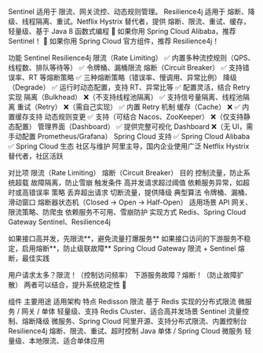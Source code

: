 

Sentinel 适用于 限流、网关流控、动态规则管理。
Resilience4j 适用于 熔断、降级、线程隔离、重试。Netflix Hystrix 替代者，提供 熔断、限流、重试、缓存，轻量级、基于 Java 8 函数式编程
🚀 如果你用 Spring Cloud Alibaba，推荐 Sentinel！
🚀 如果你用 Spring Cloud 官方组件，推荐 Resilience4j！





功能                      	Sentinel	                                     Resilience4j
限流（Rate Limiting）	✅ 内置多种流控规则（QPS、线程数、排队等待等）	✅ 令牌桶、漏桶限流
熔断（Circuit Breaker）	✅ 支持错误率、RT 等熔断策略	                ✅ 三种熔断策略（错误率、慢调用、异常比例）
降级（Degrade）         	✅ 运行时动态配置，支持 RT、异常比等	            ✅ 配置灵活，结合 Retry 实现
隔离（Bulkhead）        	❌（不支持线程池隔离）	                        ✅ 支持信号量隔离、线程池隔离
重试（Retry）	        ❌（需自己实现）	                            ✅ 内置 Retry 机制
缓存（Cache）	        ❌	                                        ✅ 内置缓存支持
动态规则变更	            ✅ 支持（可结合 Nacos、ZooKeeper）	        ❌（仅支持静态配置）
管理界面（Dashboard）	    ✅ 提供完整可视化 Dashboard	                ❌（无 UI，需手动配置 Prometheus/Grafana）
Spring Cloud 支持	    ✅ Spring Cloud Alibaba                  	✅ Spring Cloud 生态
社区与维护	            阿里主导，国内企业使用广泛	                    Netflix Hystrix 替代者，社区活跃



对比项             	限流（Rate Limiting）	            熔断（Circuit Breaker）
目的              	控制流量，防止系统超载	                故障隔离，防止雪崩
触发条件	               高并发请求超过阈值	               依赖服务异常，如超时或高错误率
策略                  	丢弃超出请求	                        切断流量，提供降级
典型算法            	令牌桶、漏桶、滑动窗口	            熔断器状态机（Closed → Open → Half-Open）
适用场景	            API 网关、限流策略、防爬虫	            依赖服务不可用、雪崩防护
实现方式	            Redis、Spring Cloud Gateway	        Sentinel、Resilience4j



如果接口高并发，先限流**，避免流量打爆服务**
如果接口访问的下游服务不稳定，启用熔断**，防止级联故障**
Spring Cloud Gateway 限流 + Sentinel 熔断，最佳实践

用户请求太多？限流！（控制访问频率）
下游服务故障？熔断！（防止故障扩散）
两者可以结合，提升系统稳定性 🚀




组件                      主要用途	                适用架构	                        特点
Redisson 限流	基于 Redis 实现的分布式限流	微服务 / 网关 / 单体	        轻量级、支持 Redis Cluster、适合高并发场景
Sentinel	    流量控制、熔断降级	            微服务、Spring Cloud	        阿里开源、支持分布式限流、内置控制台
Resilience4j	熔断、限流、重试、超时控制	Java 单体 / Spring Cloud 微服务	轻量级、本地限流、适合单体应用


